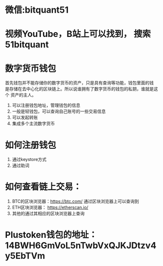 
# 微信:bitquant51

# 视频YouTube，B站上可以找到， 搜索51bitquant

# 数字货币钱包
首先钱包并不能存储你的数字货币的资产，只是具有查询等功能，钱包里面的钱
是存储在去中心化的区块链上。所以说谁拥有了数字货币的钱包的私钥，谁就是这个
资产的主人。


1. 可以注册钱包地址，管理钱包的信息
2. 一般是轻钱包，可以查询自己账号的一些交易信息
3. 可以发起转账
4. 集成多个主流数字货币

# 如何注册钱包
1. 通过keystore方式
2. 通过助词

# 如何查看链上交易：
1. BTC的区块浏览器：https://btc.com/ 通过区块浏览器上可以查询到
2. ETH区块浏览器： https://etherscan.io/
3. 其他的通过其相应的区块浏览器上查询


# Plustoken钱包的地址： 14BWH6GmVoL5nTwbVxQJKJDtzv4y5EbTVm